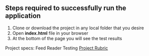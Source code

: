 


## Steps required to successfully run the application

1. Clone or download the project in any local folder that you desire
2. Open **index.html** file in your browser
3. At the bottom of the page you will see the test results


Project specs: Feed Reader Testing [Project Rubric](https://review.udacity.com/#!/projects/3442558598/rubric)
